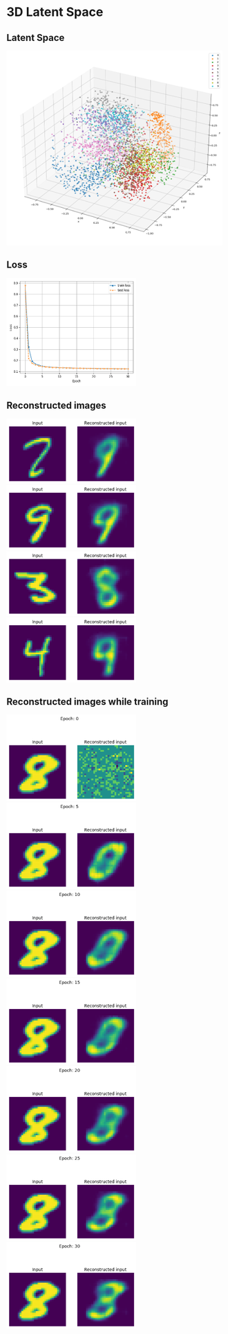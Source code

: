 # 3D Latent Space

## Latent Space

<img src="./plots/LatentSpace.png" width="500" height="450">

## Loss

<img src="./plots/Loss.png" width="300" height="250">

## Reconstructed images

<img src="./plots/reconstructed images/0.png" width="300" height="150">

<img src="./plots/reconstructed images/1.png" width="300" height="150">

<img src="./plots/reconstructed images/2.png" width="300" height="150">

<img src="./plots/reconstructed images/3.png" width="300" height="150">


## Reconstructed images while training
<img src="./plots/reconstructed images while training/epoch_0.png" width="300" height="200">

<img src="./plots/reconstructed images while training/epoch_5.png" width="300" height="200">

<img src="./plots/reconstructed images while training/epoch_10.png" width="300" height="200">

<img src="./plots/reconstructed images while training/epoch_15.png" width="300" height="200">

<img src="./plots/reconstructed images while training/epoch_20.png" width="300" height="200">

<img src="./plots/reconstructed images while training/epoch_25.png" width="300" height="200">

<img src="./plots/reconstructed images while training/epoch_30.png" width="300" height="200">